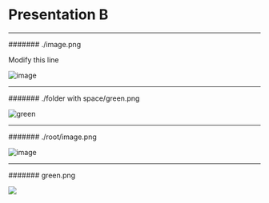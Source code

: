 # Presentation B

---

####### ./image.png

Modify this line


![image](/Users/rspoerri/_REPOSITORIES/_TINKERING_REPOs/markdown-kanban-obsidian/tests/image-512x512.png)

---

####### ./folder with space/green.png

![green](/Users/rspoerri/_REPOSITORIES/_TINKERING_REPOs/markdown-kanban-obsidian/tests/folder%20with%20space/green.png)

---

####### ./root/image.png

![image](/Users/rspoerri/_REPOSITORIES/_TINKERING_REPOs/markdown-kanban-obsidian/tests/root/image-512x512.png)

---

####### green.png

![](/Users/rspoerri/_REPOSITORIES/_TINKERING_REPOs/markdown-kanban-obsidian/tests/root/mid/green.png)
